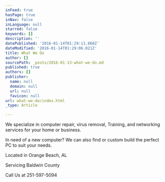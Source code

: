 ```yaml
---
inFeed: true
hasPage: true
inNav: false
inLanguage: null
starred: false
keywords: []
description: ''
datePublished: '2016-01-14T01:29:11.868Z'
dateModified: '2016-01-14T01:29:06.021Z'
title: What We Do
author: []
sourcePath: _posts/2016-01-13-what-we-do.md
published: true
authors: []
publisher:
  name: null
  domain: null
  url: null
  favicon: null
url: what-we-do/index.html
_type: Article

---
```

We specialize in computer repair, virus removal, Training, and networking services for your home or business.

In need of a new computer? We can also find or custom build the perfect PC to suit your needs.

Located in Orange Beach, AL

Servicing Baldwin County

Call Us at 251-597-5094